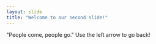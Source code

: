 ```yaml
---
layout: slide
title: "Welcome to our second slide!"
---
```

"People come, people go."
Use the left arrow to go back!
